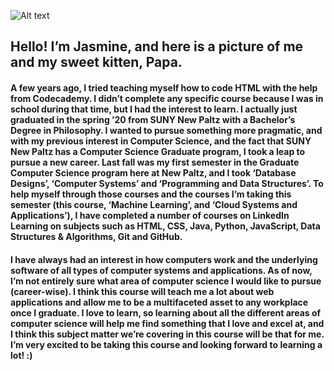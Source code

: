 ![Alt text](/Users/jasmineennabe/Documents/School/NPGRAD/Spring-2021/wsp/GitHub/WSP_Class/F4892AE0-6987-484E-87AC-2FDCCABA4F61.jpeg) 

## Hello! I’m Jasmine, and here is a picture of me and my sweet kitten, Papa.   		  

#### A few years ago, I tried teaching myself how to code HTML with the help from Codecademy. I didn’t complete any specific course because I was in school during that time, but I had the interest to learn. I actually just graduated in the spring ’20 from SUNY New Paltz with a Bachelor’s Degree in Philosophy. I wanted to pursue something more pragmatic, and with my previous interest in Computer Science, and the fact that SUNY New Paltz has a Computer Science Graduate program, I took a leap to pursue a new career. Last fall was my first semester in the Graduate Computer Science program here at New Paltz, and I took ‘Database Designs’, ‘Computer Systems’ and ‘Programming and Data Structures’. To help myself through those courses and the courses I’m taking this semester (this course, ‘Machine Learning’, and ‘Cloud Systems and Applications’), I have completed a number of courses on LinkedIn Learning on subjects such as HTML, CSS, Java, Python, JavaScript, Data Structures & Algorithms, Git and GitHub. 


#### I have always had an interest in how computers work and the underlying software of all types of computer systems and applications. As of now, I’m not entirely sure what area of computer science I would like to pursue (career-wise). I think this course will teach me a lot about web applications and allow me to be a multifaceted asset to any workplace once I graduate. I love to learn, so learning about all the different areas of computer science will help me find something that I love and excel at, and I think this subject matter we’re covering in this course will be that for me. I’m very excited to be taking this course and looking forward to learning a lot! :)
